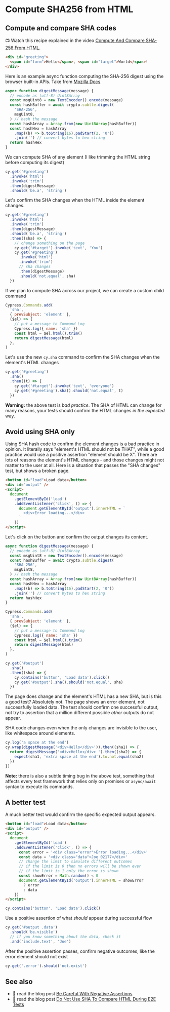 # Compute SHA256 from HTML

## Compute and compare SHA codes

📺 Watch this recipe explained in the video [Compute And Compare SHA-256 From HTML](https://youtu.be/n-cHJ6tNOKk).

<!-- fiddle Compute SHA-256 digest -->

```html
<div id="greeting">
  <span id="form">Hello</span>, <span id="target">World</span>!
</div>
```

Here is an example async function computing the SHA-256 digest using the browser built-in APIs. Take from [Mozilla Docs](https://developer.mozilla.org/en-US/docs/Web/API/SubtleCrypto/digest)

```js hide
async function digestMessage(message) {
  // encode as (utf-8) Uint8Array
  const msgUint8 = new TextEncoder().encode(message)
  const hashBuffer = await crypto.subtle.digest(
    'SHA-256',
    msgUint8,
  ) // hash the message
  const hashArray = Array.from(new Uint8Array(hashBuffer))
  const hashHex = hashArray
    .map((b) => b.toString(16).padStart(2, '0'))
    .join('') // convert bytes to hex string
  return hashHex
}
```

We can compute SHA of any element (I like trimming the HTML string before computing its digest)

```js skip
cy.get('#greeting')
  .invoke('html')
  .invoke('trim')
  .then(digestMessage)
  .should('be.a', 'string')
```

Let's confirm the SHA changes when the HTML inside the element changes.

```js
cy.get('#greeting')
  .invoke('html')
  .invoke('trim')
  .then(digestMessage)
  .should('be.a', 'string')
  .then((sha) => {
    // change something on the page
    cy.get('#target').invoke('text', 'You')
    cy.get('#greeting')
      .invoke('html')
      .invoke('trim')
      // sha changes
      .then(digestMessage)
      .should('not.equal', sha)
  })
```

If we plan to compute SHA across our project, we can create a custom child command

```js
Cypress.Commands.add(
  'sha',
  { prevSubject: 'element' },
  ($el) => {
    // put a message to Command Log
    Cypress.log({ name: 'sha' })
    const html = $el.html().trim()
    return digestMessage(html)
  },
)
```

Let's use the new `cy.sha` command to confirm the SHA changes when the element's HTML changes

```js
cy.get('#greeting')
  .sha()
  .then((t) => {
    cy.get('#target').invoke('text', 'everyone')
    cy.get('#greeting').sha().should('not.equal', t)
  })
```

**Warning:** the above test is _bad practice_. The SHA of HTML can change for many reasons, your tests should confirm the HTML changes _in the expected_ way.

<!-- fiddle-end -->

## Avoid using SHA only

Using SHA hash code to confirm the element changes is a bad practice in opinion. It literally says "element's HTML should not be THAT", while a good practice would use a positive assertion "element should be X". There are lots of reasons the element's HTML changes - and those changes might not matter to the user at all. Here is a situation that passes the "SHA changes" test, but shows a broken page.

<!-- fiddle Avoid using SHA only -->

```html
<button id="load">Load data</button>
<div id="output" />
<script>
  document
    .getElementById('load')
    .addEventListener('click', () => {
      document.getElementById('output').innerHTML = `
        <div>Error loading...</div>
      `
    })
</script>
```

Let's click on the button and confirm the output changes its content.

```js hide
async function digestMessage(message) {
  // encode as (utf-8) Uint8Array
  const msgUint8 = new TextEncoder().encode(message)
  const hashBuffer = await crypto.subtle.digest(
    'SHA-256',
    msgUint8,
  ) // hash the message
  const hashArray = Array.from(new Uint8Array(hashBuffer))
  const hashHex = hashArray
    .map((b) => b.toString(16).padStart(2, '0'))
    .join('') // convert bytes to hex string
  return hashHex
}

Cypress.Commands.add(
  'sha',
  { prevSubject: 'element' },
  ($el) => {
    // put a message to Command Log
    Cypress.log({ name: 'sha' })
    const html = $el.html().trim()
    return digestMessage(html)
  },
)
```

```js
cy.get('#output')
  .sha()
  .then((sha) => {
    cy.contains('button', 'Load data').click()
    cy.get('#output').sha().should('not.equal', sha)
  })
```

The page does change and the element's HTML has a new SHA, but is this a good test? Absolutely not. The page shows an error element, not successfully loaded data. The test should confirm one successful output, not try to assertion that a million different possible _other_ outputs do not appear.

SHA code changes even when the only changes are invisible to the user, like whitespace around elements.

```js
cy.log('a space at the end')
cy.wrap(digestMessage('<div>Hello</div>')).then((sha1) => {
  return digestMessage('<div>Hello</div> ').then((sha2) => {
    expect(sha1, 'extra space at the end').to.not.equal(sha2)
  })
})
```

**Note:** there is also a subtle timing bug in the above test, something that affects every test framework that relies only on promises or `async/await` syntax to execute its commands.

<!-- fiddle-end -->

## A better test

A much better test would confirm the specific expected output appears.

<!-- fiddle Use positive assertion -->

```html
<button id="load">Load data</button>
<div id="output" />
<script>
  document
    .getElementById('load')
    .addEventListener('click', () => {
      const error = '<div class="error">Error loading...</div>'
      const data = '<div class="data">Joe 02177</div>'
      // change the limit to simulate different outcomes
      // if the limit is 0 then no errors will be shown ever
      // if the limit is 1 only the error is shown
      const showError = Math.random() < 0
      document.getElementById('output').innerHTML = showError
        ? error
        : data
    })
</script>
```

```js
cy.contains('button', 'Load data').click()
```

Use a positive assertion of what _should_ appear during successful flow

```js
cy.get('#output .data')
  .should('be.visible')
  // if you know something about the data, check it
  .and('include.text', 'Joe')
```

After the positive assertion passes, confirm negative outcomes, like the error element should not exist

```js
cy.get('.error').should('not.exist')
```

<!-- fiddle-end -->

## See also

- 📝 read the blog post [Be Careful With Negative Assertions](https://glebbahmutov.com/blog/negative-assertions/)
- 📝 read the blog post [Do Not Use SHA To Compare HTML During E2E Tests](https://glebbahmutov.com/blog/do-not-use-sha/)
